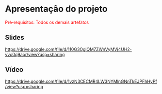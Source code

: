 # Apresentação do projeto

<span style="color:red">Pré-requisitos: Todos os demais artefatos</span>

## Slides

https://drive.google.com/file/d/110G3OglQM7ZWnVyMVj4UH2-vyo0q9aor/view?usp=sharing

## Vídeo

https://drive.google.com/file/d/1yzN3CECMR4LW3NYMlnGNnTkEJPFhHyPf/view?usp=sharing


